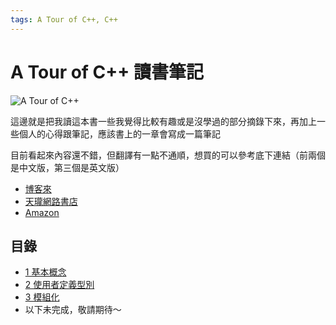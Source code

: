 ```yaml
---
tags: A Tour of C++, C++
---
```


# A Tour of C++ 讀書筆記

![A Tour of C++](https://im2.book.com.tw/image/getImage?i=https://www.books.com.tw/img/001/085/36/0010853667.jpg&v=5e79e139&w=348&h=348)

這邊就是把我讀這本書一些我覺得比較有趣或是沒學過的部分摘錄下來，再加上一些個人的心得跟筆記，應該書上的一章會寫成一篇筆記

目前看起來內容還不錯，但翻譯有一點不通順，想買的可以參考底下連結（前兩個是中文版，第三個是英文版）
* [博客來](https://www.books.com.tw/products/0010853667)
* [天瓏網路書店](https://www.tenlong.com.tw/products/9780321958310)
* [Amazon](https://www.amazon.com/Tour-2nd-Depth-Bjarne-Stroustrup/dp/0134997832)

## 目錄
* [1 基本概念](/UkLiREP7Q_mKgI6Pun58YQ)
* [2 使用者定義型別](/vaAUVfjYTECgTGggEALa4w)
* [3 模組化](/OTVSHQTBQNuTlJW4yL__aA)
* 以下未完成，敬請期待～
